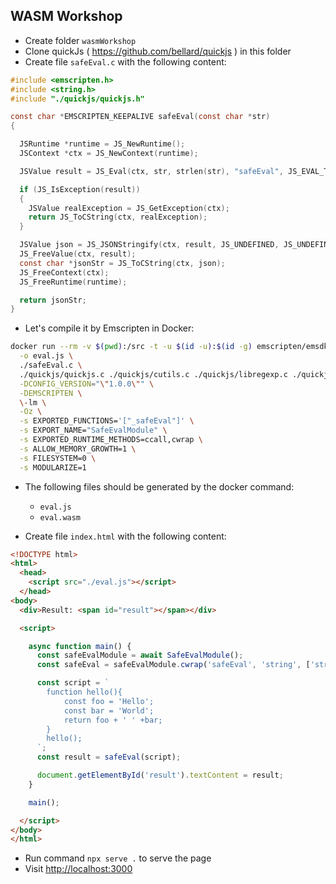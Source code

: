 ## WASM Workshop

* Create folder `wasmWorkshop`
* Clone quickJs ( <https://github.com/bellard/quickjs> ) in this folder
* Create file `safeEval.c` with the following content:

```C
#include <emscripten.h>
#include <string.h>
#include "./quickjs/quickjs.h"

const char *EMSCRIPTEN_KEEPALIVE safeEval(const char *str)
{

  JSRuntime *runtime = JS_NewRuntime();
  JSContext *ctx = JS_NewContext(runtime);

  JSValue result = JS_Eval(ctx, str, strlen(str), "safeEval", JS_EVAL_TYPE_GLOBAL);

  if (JS_IsException(result))
  {
    JSValue realException = JS_GetException(ctx);
    return JS_ToCString(ctx, realException);
  }

  JSValue json = JS_JSONStringify(ctx, result, JS_UNDEFINED, JS_UNDEFINED);
  JS_FreeValue(ctx, result);
  const char *jsonStr = JS_ToCString(ctx, json);
  JS_FreeContext(ctx);
  JS_FreeRuntime(runtime);

  return jsonStr;
}
```

* Let's compile it by Emscripten in Docker:

```sh
docker run --rm -v $(pwd):/src -t -u $(id -u):$(id -g) emscripten/emsdk emcc \
  -o eval.js \
  ./safeEval.c \
  ./quickjs/quickjs.c ./quickjs/cutils.c ./quickjs/libregexp.c ./quickjs/libbf.c ./quickjs/libunicode.c \
  -DCONFIG_VERSION="\"1.0.0\"" \
  -DEMSCRIPTEN \
  \-lm \
  -Oz \
  -s EXPORTED_FUNCTIONS='["_safeEval"]' \
  -s EXPORT_NAME="SafeEvalModule" \
  -s EXPORTED_RUNTIME_METHODS=ccall,cwrap \
  -s ALLOW_MEMORY_GROWTH=1 \
  -s FILESYSTEM=0 \
  -s MODULARIZE=1
```

* The following files should be generated by the docker command:
  * `eval.js`
  * `eval.wasm`

* Create file `index.html` with the following content:

```html
<!DOCTYPE html>
<html>
  <head>
    <script src="./eval.js"></script>
  </head>
<body>
  <div>Result: <span id="result"></span></div>

  <script>

    async function main() {
      const safeEvalModule = await SafeEvalModule();
      const safeEval = safeEvalModule.cwrap('safeEval', 'string', ['string']);

      const script = `
        function hello(){
            const foo = 'Hello';
            const bar = 'World';
            return foo + ' ' +bar;
        }
        hello();
      `;
      const result = safeEval(script);

      document.getElementById('result').textContent = result;
    }

    main();

  </script>
</body>
</html>
```

* Run command `npx serve .` to serve the page
* Visit <http://localhost:3000>
